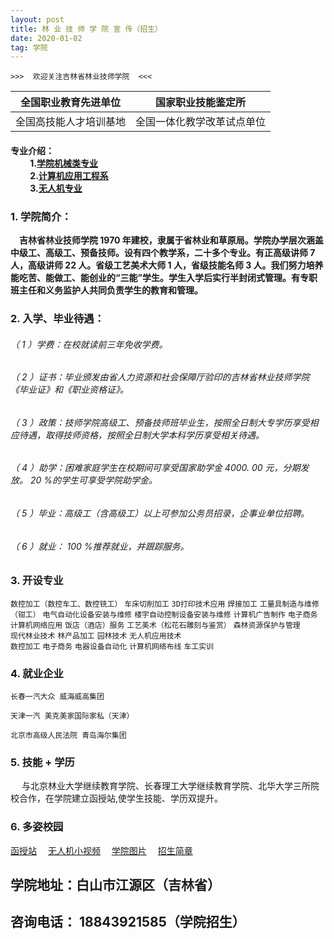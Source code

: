 ```yaml
---
layout: post
title: 林 业 技 师 学 院 宣 传（招生）
date: 2020-01-02
tag: 学院
---
```

    >>>  欢迎关注吉林省林业技师学院  <<<


| 全国职业教育先进单位 | 国家职业技能鉴定所 |
| ------ |----------------- |
| 全国高技能人才培训基地 | 全国一体化教学改革试点单位 |


<!-- more -->

#### 专业介绍：<br> &ensp;&ensp;&ensp;&ensp; 1.[学院机械类专业](https://fuxin123.cn/2020/01/xueyuan-jidiangongcheng/) <br>  &ensp;&ensp;&ensp;&ensp;  2.[计算机应用工程系][1]  <br> &ensp;&ensp;&ensp;&ensp;   3.[无人机专业][2]


### 1. 学院简介：

&ensp;&ensp;__吉林省林业技师学院 1970 年建校，隶属于省林业和草原局。学院办学层次涵盖中级工、高级工、预备技师。设有四个教学系，二十多个专业。有正高级讲师 7 人，高级讲师 22 人。省级工艺美术大师 1 人，省级技能名师 3 人。我们努力培养能吃苦、能做工、能创业的“三能”学生。学生入学后实行半封闭式管理。有专职班主任和义务监护人共同负责学生的教育和管理。__


### 2. 入学、毕业待遇：

###### （ 1 ）学费：在校就读前三年免收学费。

###### （ 2 ）证书：毕业颁发由省人力资源和社会保障厅验印的吉林省林业技师学院《毕业证》和《职业资格证》。

###### （ 3 ）政策：技师学院高级工、预备技师班毕业生，按照全日制大专学历享受相应待遇，取得技师资格，按照全日制大学本科学历享受相关待遇。

###### （ 4 ）助学：困难家庭学生在校期间可享受国家助学金 4000. 00 元，分期发放。 20 %的学生可享受学院助学金。

###### （ 5 ）毕业：高级工（含高级工）以上可参加公务员招录，企事业单位招聘。

###### （ 6 ）就业： 100 %推荐就业，并跟踪服务。

### 3. 开设专业

 `数控加工（数控⻋工、数控铣工）`  `⻋床切削加工`
 `3D打印技术应用`     `焊接加工`
 `工量具制造与维修（钳工）`    `电气自动化设备安装与维修`
 `楼宇自动控制设备安装与维修`      `计算机广告制作`
 `电子商务`      `计算机网络应用`
 `饭店（酒店）服务`      `工艺美术（松花石雕刻与鉴赏）`
 `森林资源保护与管理`     
 `现代林业技术`  `林产品加工`   `园林技术` `无人机应用技术`  
 `数控加工`  `电子商务`
 `电器设备自动化`  `计算机网络布线`  `⻋工实训`

### 4. 就业企业

```
⻓春一汽大众 威海威高集团
```
```
天津一汽 美克美家国际家私（天津）
```
```
北京市高级人⺠法院 ⻘岛海尔集团
```
### 5. 技能 + 学历

&ensp;&ensp;   与北京林业大学继续教育学院、⻓春理工大学继续教育学院、北华大学三所院校合作，在学院建立函授站,使学生技能、学历双提升。

### 6. 多姿校园
[函授站](https://mp.weixin.qq.com/s/mzxwf7W5d7VYw782rdfeUA)&ensp;&ensp; [无人机小视频](https://mp.weixin.qq.com/s/wOqzbFSTbJC2IqedYHsy3Q)&ensp;&ensp; [学院图片](https://mp.weixin.qq.com/s/QlF7sqZC6usmry9Hr4qGGw)&ensp;&ensp; [招生简章](https://mp.weixin.qq.com/s/HY214Ouj_F4nwChhN1cFVA)

## 学院地址：白山市江源区（吉林省）
## 咨询电话： 18843921585（学院招生）


[1]:https://fuxin123.cn/2020/01/xueyuan-jisuanji/
[2]:https://fuxin123.cn/2020/01/xueyuan-wurenji/


